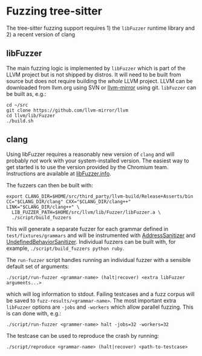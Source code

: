 # Fuzzing tree-sitter

The tree-sitter fuzzing support requires 1) the `libFuzzer` runtime library and 2) a recent version of clang

## libFuzzer

The main fuzzing logic is implemented by `libFuzzer` which is part of the LLVM project but is not shipped by distros. It will need to be built from source but does not require building the _whole_ LLVM project. LLVM can be downloaded from llvm.org using SVN or [llvm-mirror](https://github.com/llvm-mirror/llvm) using git. `libFuzzer` can be built as, e.g.:

```
cd ~/src
git clone https://github.com/llvm-mirror/llvm
cd llvm/lib/Fuzzer
./build.sh
```

## clang

Using libFuzzer requires a reasonably new version of `clang` and will probably _not_ work with your system-installed version. The easiest way to get started is to use the version provided by the Chromium team. Instructions are available at [libFuzzer.info](http://libfuzzer.info).

The fuzzers can then be built with:
```
export CLANG_DIR=$HOME/src/third_party/llvm-build/Release+Asserts/bin
CC="$CLANG_DIR/clang" CXX="$CLANG_DIR/clang++" LINK="$CLANG_DIR/clang++" \
  LIB_FUZZER_PATH=$HOME/src/llvm/lib/Fuzzer/libFuzzer.a \
  ./script/build_fuzzers
```

This will generate a separate fuzzer for each grammar defined in `test/fixtures/grammars` and will be instrumented with [AddressSanitizer](https://clang.llvm.org/docs/AddressSanitizer.html) and [UndefinedBehaviorSanitizer](https://clang.llvm.org/docs/UndefinedBehaviorSanitizer.html). Individual fuzzers can be built with, for example, `./script/build_fuzzers python ruby`.

The `run-fuzzer` script handles running an individual fuzzer with a sensible default set of arguments:
```
./script/run-fuzzer <grammar-name> (halt|recover) <extra libFuzzer arguments...>
```

which will log information to stdout. Failing testcases and a fuzz corpus will be saved to `fuzz-results/<grammar-name>`. The most important extra `libFuzzer` options are `-jobs` and `-workers` which allow parallel fuzzing. This is can done with, e.g.:
```
./script/run-fuzzer <grammer-name> halt -jobs=32 -workers=32
```

The testcase can be used to reproduce the crash by running:
```
./script/reproduce <grammar-name> (halt|recover) <path-to-testcase>
```
